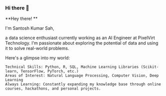 ### Hi there 👋

<!--
**sntoshsah/sntoshsah** is a ✨ _special_ ✨ repository because its `README.md` (this file) appears on your GitHub profile.

Here are some ideas to get you started:

- 🔭 I’m currently working on ...
- 🌱 I’m currently learning ...
- 👯 I’m looking to collaborate on ...
- 🤔 I’m looking for help with ...
- 💬 Ask me about ...
- 📫 How to reach me: ...
- 😄 Pronouns: ...
- ⚡ Fun fact: ...
-->
**Hey there! **

I'm Santosh Kumar Sah,

 a data science enthusiast currently working as an AI Engineer at PixelVirt Technology. I'm passionate about exploring the potential of data and using it to solve real-world problems.

Here's a glimpse into my world:

    Technical Skills: Python, R, SQL, Machine Learning Libraries (Scikit-learn, TensorFlow, PyTorch, etc.)
    Areas of Interest: Natural Language Processing, Computer Vision, Deep Learning
    Always Learning: Constantly expanding my knowledge base through online courses, hackathons, and personal projects.
